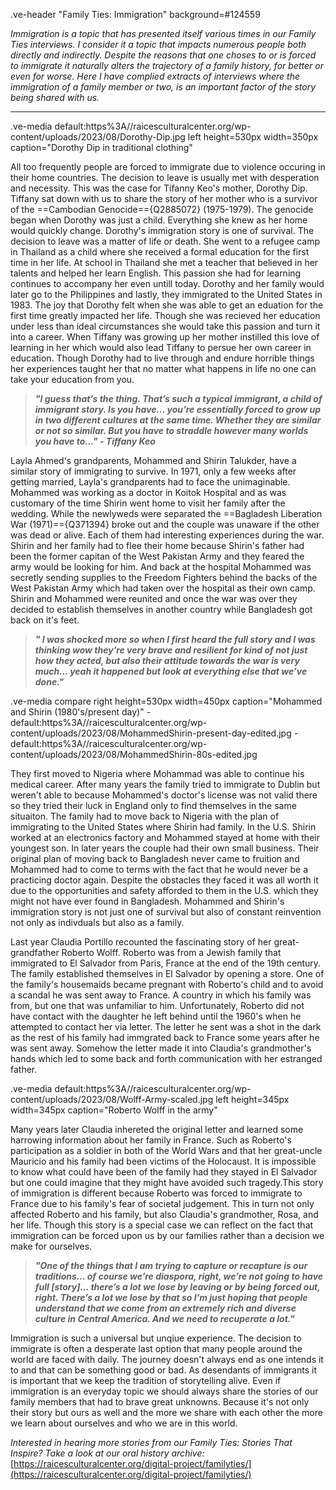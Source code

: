 .ve-header "Family Ties: Immigration" background=#124559


*Immigration is a topic that has presented itself various times in our Family Ties interviews. I consider it a topic that impacts numerous people both directly and indirectly. Despite the reasons that one choses to or is forced to immigrate it naturally alters the trajectory of a family history, for better or even for worse.  Here I have complied extracts of interviews where the immigration of a family member or two, is an important factor of the story being shared with us.*

---

.ve-media default:https%3A//raicesculturalcenter.org/wp-content/uploads/2023/08/Dorothy-Dip.jpg left height=530px width=350px caption="Dorothy Dip in traditional clothing"

All too frequently people are forced to immigrate due to violence occuring in their home countries. The decision to leave is usually met with desperation and necessity. This was the case for Tifanny Keo's mother, Dorothy Dip. Tiffany sat down with us to share the story of her mother who is a survivor of the ==Cambodian Genocide=={Q2885072} (1975-1979). The genocide began when Dorothy was just a child. Everything she knew as her home would quickly change. Dorothy's immigration story is one of survival. The decision to leave was a matter of life or death. She went to a refugee camp in Thailand as a child where she received a formal education for the first time in her life. At school in Thailand she met a teacher that believed in her talents and helped her learn English. This passion she had for learning continues to accompany her even untill today. Dorothy and her family would later go to the Philippines and lastly, they immigrated to the United States in 1983. The joy that Dorothy felt when she was able to get an eduation for the first time greatly impacted her life. Though she was recieved her education under less than ideal circumstances she would take this passion and turn it into a career. When Tiffany was growing up her mother instilled this love of learning in her which would also lead Tiffany to persue her own career in education. Though Dorothy had to live through and endure horrible things her experiences taught her that no matter what happens in life no one can take your education from you.   


>**_"I guess that’s the thing. That’s such a typical immigrant, a child of immigrant story. Is you have... you’re essentially forced to grow up in two different cultures at the same time. Whether they are similar or not so similar. But you have to straddle however many worlds you have to..." - Tiffany Keo_**

Layla Ahmed's grandparents, Mohammed and Shirin Talukder, have a similar story of immigrating to survive. In 1971, only a few weeks after getting married, Layla's grandparents had to face the unimaginable. Mohammed was working as a doctor in Koitok Hospital and as was customary of the time Shirin went home to visit her family after the wedding. While the newlyweds were separated the ==Bagladesh Liberation War (1971)=={Q371394} broke out and the couple was unaware if the other was dead or alive. Each of them had interesting experiences during the war. Shirin and her family had to flee their home because Shirin's father had been the former capitan of the West Pakistan Army and they feared the army would be looking for him. And back at the hospital Mohammed was secretly sending supplies to the Freedom Fighters behind the backs of the West Pakistan Army which had taken over the hospital as their own camp. Shirin and Mohammed were reunited and once the war was over they decided to establish themselves in another country while Bangladesh got back on it's feet. 

>**_" I was shocked more so when I first heard the full story and I was thinking wow they’re very brave and resilient for kind of not just how they acted, but also their attitude towards the war is very much... yeah it happened but look at everything else that we’ve done."_**

.ve-media compare right height=530px width=450px caption="Mohammed and Shirin (1980's/present day)"
    - default:https%3A//raicesculturalcenter.org/wp-content/uploads/2023/08/MohammedShirin-present-day-edited.jpg
    - default:https%3A//raicesculturalcenter.org/wp-content/uploads/2023/08/MohammedShirin-80s-edited.jpg
    
They first moved to Nigeria where Mohammad was able to continue his medical career. After many years the family tried to immigrate to Dublin but weren't able to because Mohammed's doctor's license was not valid there so they tried their luck in England only to find themselves in the same situaiton. The family had to move back to Nigeria with the plan of immigrating to the United States where Shirin had family. In the U.S. Shirin worked at an electronics factory and Mohammed stayed at home with their youngest son. In later years the couple had their own small business. Their original plan of moving back to Bangladesh never came to fruition and Mohammed had to come to terms with the fact that he would never be a practicing doctor again. Despite the obstacles they faced it was all worth it due to the opportunities and safety afforded to them in the U.S. which they might not have ever found in Bangladesh. Mohammed and Shirin's immigration story is not just one of survival but also of constant reinvention not only as indivduals but also as a family. 


Last year Claudia Portillo recounted the fascinating story of her great-grandfather Roberto Wolff. Roberto was from a Jewish family that immigrated to El Salvador from Paris, France at the end of the 19th century. The family established themselves in El Salvador by opening a store. One of the family's housemaids became pregnant with Roberto's child and to avoid a scandal he was sent away to France. A country in which his family was from, but one that was unfamiliar to him. Unfortunately, Roberto did not have contact with the daughter he left behind until the 1960's when he attempted to contact her via letter. The letter he sent was a shot in the dark as the rest of his family had immgrated back to France some years after he was sent away. Somehow the letter made it into Claudia's grandmother's hands which led to some back and forth communication with her estranged father. 

.ve-media default:https%3A//raicesculturalcenter.org/wp-content/uploads/2023/08/Wolff-Army-scaled.jpg left height=345px width=345px caption="Roberto Wolff in the army"

Many years later Claudia inhereted the original letter and learned some harrowing information about her family in France. Such as Roberto's participation as a soldier in both of the World Wars and that her great-uncle Mauricio and his family had been victims of the Holocaust. It is impossible to know what could have been of the family had they stayed in El Salvador but one could imagine that they might have avoided such tragedy.This story of immigration is different because Roberto was forced to immigrate to France due to his family's fear of societal judgement. This in turn not only affected Roberto and his family, but also Claudia's grandmother, Rosa, and her life. Though this story is a special case we can reflect on the fact that immigration can be forced upon us by our families rather than a decision we make for ourselves.      

>**_"One of the things that I am trying to capture or recapture is our traditions...  of course we’re diaspora, right, we’re not going to have full [story]... there’s a lot we lose by leaving or by being forced out, right. There’s a lot we lose by that so I’m just hoping that people understand that we come from an extremely rich and diverse culture in Central America. And we need to recuperate a lot."_**

Immigration is such a universal but unqiue experience. The decision to immigrate is often a desperate last option that many people around the world are faced with daily. The journey doesn't always end as one intends it to and that can be something good or bad. As desendants of immigrants it is important that we keep the tradition of storytelling alive. Even if immigration is an everyday topic we should always share the stories of our family members that had to brave great unknowns. Because it's not only their story but ours as well and the more we share with each other the more we learn about ourselves and who we are in this world.  



_Interested in hearing more stories from our Family Ties: Stories That Inspire? Take a look at our oral history archive:_
[https://raicesculturalcenter.org/digital-project/familyties/](https://raicesculturalcenter.org/digital-project/familyties/)
